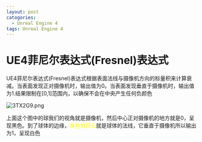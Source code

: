 ```yaml
---
layout: post
catogories:
  - Unreal Engine 4
tags: Unreal Engine 4
---
```


<h1>
    UE4菲尼尔表达式(Fresnel)表达式
</h1>

UE4菲尼尔表达式(Fresnel)表达式根据表面法线与摄像机方向的标量积来计算衰减。当表面发现正对摄像机时，输出值为0。当表面发现垂直于摄像机时，输出值为1.结果限制在[0,1]范围内，以确保不会在中央产生任何负颜色

<img src="https://s2.ax1x.com/2020/03/05/3TX2G9.png" alt="3TX2G9.png" border="0" />

上面这个图中的球我们的视角就是摄像机，然后中心正对摄像机的地方就是0，呈现黑色。到了球体的边缘，<font color=yellow>黄色的箭头</font>就是球体的法线，它垂直于摄像机所以输出为1，呈现白色